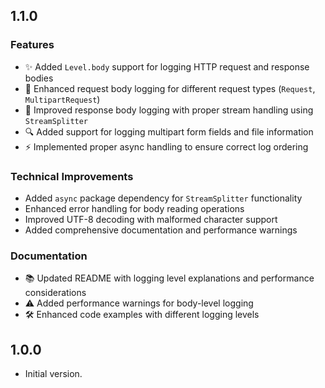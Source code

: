 ## 1.1.0

### Features
- ✨ Added `Level.body` support for logging HTTP request and response bodies
- 🚀 Enhanced request body logging for different request types (`Request`, `MultipartRequest`)
- 📝 Improved response body logging with proper stream handling using `StreamSplitter`
- 🔍 Added support for logging multipart form fields and file information
- ⚡ Implemented proper async handling to ensure correct log ordering

### Technical Improvements
- Added `async` package dependency for `StreamSplitter` functionality
- Enhanced error handling for body reading operations
- Improved UTF-8 decoding with malformed character support
- Added comprehensive documentation and performance warnings

### Documentation
- 📚 Updated README with logging level explanations and performance considerations
- ⚠️ Added performance warnings for body-level logging
- 🛠️ Enhanced code examples with different logging levels

## 1.0.0

- Initial version.
